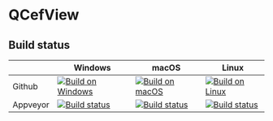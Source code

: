 # QCefView

 ## Build status

|   |  Windows  | macOS  | Linux  |
|---|---|---|---|
| Github |[![Build on Windows](https://github.com/CefView/QCefView/actions/workflows/build-windows.yml/badge.svg)](https://github.com/CefView/QCefView/actions/workflows/build-windows.yml)|[![Build on macOS](https://github.com/CefView/QCefView/actions/workflows/build-macos.yml/badge.svg)](https://github.com/CefView/QCefView/actions/workflows/build-macos.yml)|[![Build on Linux](https://github.com/CefView/QCefView/actions/workflows/build-linux.yml/badge.svg)](https://github.com/CefView/QCefView/actions/workflows/build-linux.yml)|
| Appveyor |[![Build status](https://ci.appveyor.com/api/projects/status/agc71l5c36l71euq?svg=true)](https://ci.appveyor.com/project/tishion/qcefview-windows-x64)|[![Build status](https://ci.appveyor.com/api/projects/status/rgpf3ba0isi6l9xa?svg=true)](https://ci.appveyor.com/project/tishion/qcefview-macos-x64)|[![Build status](https://ci.appveyor.com/api/projects/status/dvp079wfowu60m7c?svg=true)](https://ci.appveyor.com/project/tishion/qcefview-linux-x64)|
